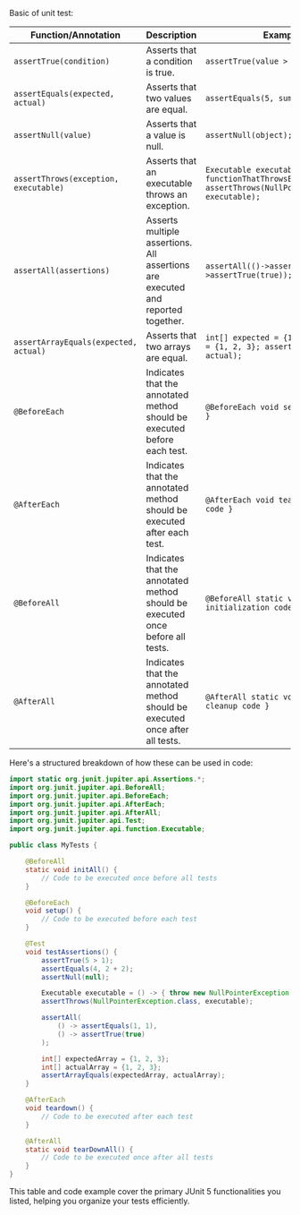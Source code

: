 Basic of unit test:

| **Function/Annotation**     | **Description**                                                                                      | **Example Usage**                                                                                          |
|-----------------------------|------------------------------------------------------------------------------------------------------|------------------------------------------------------------------------------------------------------------|
| `assertTrue(condition)`     | Asserts that a condition is true.                                                                    | `assertTrue(value > 0);`                                                                                   |
| `assertEquals(expected, actual)` | Asserts that two values are equal.                                                                  | `assertEquals(5, sum(2, 3));`                                                                              |
| `assertNull(value)`         | Asserts that a value is null.                                                                        | `assertNull(object);`                                                                                      |
| `assertThrows(exception, executable)` | Asserts that an executable throws an exception.                                                 | `Executable executable = () -> { functionThatThrowsException(); }; assertThrows(NullPointerException.class, executable);` |
| `assertAll(assertions)`     | Asserts multiple assertions. All assertions are executed and reported together.                      | `assertAll(()->assertEquals(1, 1), ()->assertTrue(true));`                                                  |
| `assertArrayEquals(expected, actual)` | Asserts that two arrays are equal.                                                           | `int[] expected = {1, 2, 3}; int[] actual = {1, 2, 3}; assertArrayEquals(expected, actual);`               |
| `@BeforeEach`               | Indicates that the annotated method should be executed before each test.                             | `@BeforeEach void setup() { // setup code }`                                                               |
| `@AfterEach`                | Indicates that the annotated method should be executed after each test.                              | `@AfterEach void teardown() { // teardown code }`                                                          |
| `@BeforeAll`                | Indicates that the annotated method should be executed once before all tests.                        | `@BeforeAll static void initAll() { // initialization code }`                                              |
| `@AfterAll`                 | Indicates that the annotated method should be executed once after all tests.                         | `@AfterAll static void tearDownAll() { // cleanup code }`                                                  |

Here's a structured breakdown of how these can be used in code:

```java
import static org.junit.jupiter.api.Assertions.*;
import org.junit.jupiter.api.BeforeAll;
import org.junit.jupiter.api.BeforeEach;
import org.junit.jupiter.api.AfterEach;
import org.junit.jupiter.api.AfterAll;
import org.junit.jupiter.api.Test;
import org.junit.jupiter.api.function.Executable;

public class MyTests {

    @BeforeAll
    static void initAll() {
        // Code to be executed once before all tests
    }

    @BeforeEach
    void setup() {
        // Code to be executed before each test
    }

    @Test
    void testAssertions() {
        assertTrue(5 > 1);
        assertEquals(4, 2 + 2);
        assertNull(null);

        Executable executable = () -> { throw new NullPointerException(); };
        assertThrows(NullPointerException.class, executable);

        assertAll(
            () -> assertEquals(1, 1),
            () -> assertTrue(true)
        );

        int[] expectedArray = {1, 2, 3};
        int[] actualArray = {1, 2, 3};
        assertArrayEquals(expectedArray, actualArray);
    }

    @AfterEach
    void teardown() {
        // Code to be executed after each test
    }

    @AfterAll
    static void tearDownAll() {
        // Code to be executed once after all tests
    }
}
```

This table and code example cover the primary JUnit 5 functionalities you listed, helping you organize your tests efficiently.